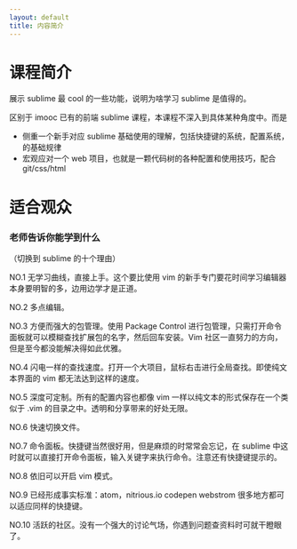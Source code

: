 ```yaml
---
layout: default
title: 内容简介
---
```



# 课程简介

展示 sublime 最 cool 的一些功能，说明为啥学习 sublime 是值得的。



区别于 imooc 已有的前端 sublime 课程，本课程不深入到具体某种角度中。而是
- 侧重一个新手对应 sublime 基础使用的理解，包括快捷键的系统，配置系统，的基础规律
- 宏观应对一个 web 项目，也就是一颗代码树的各种配置和使用技巧，配合 git/css/html


# 适合观众


### 老师告诉你能学到什么
（切换到 sublime 的十个理由）

NO.1 无学习曲线，直接上手。这个要比使用 vim 的新手专门要花时间学习编辑器本身要明智的多，边用边学才是正道。

NO.2 多点编辑。

NO.3 方便而强大的包管理。使用 Package Control 进行包管理，只需打开命令面板就可以模糊查找扩展包的名字，然后回车安装。Vim 社区一直努力的方向，但是至今都没能解决得如此优雅。

NO.4 闪电一样的查找速度。打开一个大项目，鼠标右击进行全局查找。即使纯文本界面的 vim 都无法达到这样的速度。

NO.5 深度可定制。所有的配置内容也都像 vim 一样以纯文本的形式保存在一个类似于 .vim 的目录之中。透明和分享带来的好处无限。

NO.6 快速切换文件。

NO.7 命令面板。快捷键当然很好用，但是麻烦的时常常会忘记，在 sublime 中这时就可以直接打开命令面板，输入关键字来执行命令。注意还有快捷键提示的。

NO.8 依旧可以开启 vim 模式。

NO.9 已经形成事实标准：atom，nitrious.io codepen webstrom 很多地方都可以适应同样的快捷键。

NO.10 活跃的社区。没有一个强大的讨论气场，你遇到问题查资料时可就干瞪眼了。


